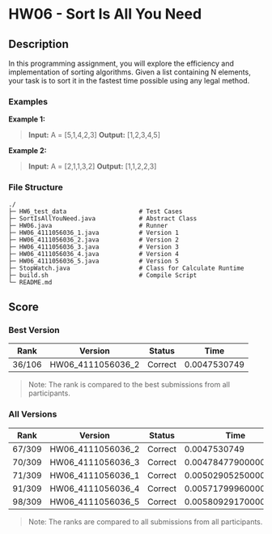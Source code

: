 # HW06 - Sort Is All You Need

## Description
In this programming assignment, you will explore the efficiency and implementation of sorting algorithms. Given a list containing N elements, your task is to sort it in the fastest time possible using any legal method.

### Examples
**Example 1:**
> **Input:** A = [5,1,4,2,3]
> **Output:** [1,2,3,4,5]

**Example 2:**
> **Input:** A = [2,1,1,3,2]
> **Output:** [1,1,2,2,3]

### File Structure
```
./
├─ HW6_test_data                    # Test Cases
├─ SortIsAllYouNeed.java            # Abstract Class
├─ HW06.java                        # Runner
├─ HW06_4111056036_1.java           # Version 1
├─ HW06_4111056036_2.java           # Version 2
├─ HW06_4111056036_3.java           # Version 3
├─ HW06_4111056036_4.java           # Version 4
├─ HW06_4111056036_5.java           # Version 5
├─ StopWatch.java                   # Class for Calculate Runtime
├─ build.sh                         # Compile Script
└─ README.md
```

## Score
### Best Version
|  Rank  |      Version      | Status  |         Time         |
|--------|-------------------|---------|----------------------|
| 36/106 | HW06_4111056036_2 | Correct |         0.0047530749 |
> Note: The rank is compared to the best submissions from all participants. 

### All Versions
|  Rank  |      Version      | Status  |         Time         |
|--------|-------------------|---------|----------------------|
| 67/309 | HW06_4111056036_2 | Correct |         0.0047530749 |
| 70/309 | HW06_4111056036_3 | Correct | 0.004784779000000001 |
| 71/309 | HW06_4111056036_1 | Correct | 0.005029052500000001 |
| 91/309 | HW06_4111056036_4 | Correct | 0.005717999600000001 |
| 98/309 | HW06_4111056036_5 | Correct | 0.005809291700000001 |
> Note: The ranks are compared to all submissions from all participants.
